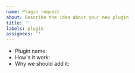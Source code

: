```yaml
---
name: Plugin request
about: Describe the idea about your new plugin
title: ''
labels: plugin
assignees: ''
---
```


-   Plugin name:
-   How's it work:
-   Why we should add it:
